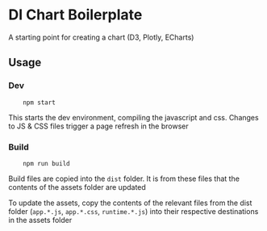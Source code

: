 # DI Chart Boilerplate

A starting point for creating a chart (D3, Plotly, ECharts)

## Usage

### Dev

        npm start

This starts the dev environment, compiling the javascript and css. Changes to JS & CSS files trigger a page refresh in the browser

### Build

        npm run build

Build files are copied into the `dist` folder. It is from these files that the contents of the assets folder are updated

To update the assets, copy the contents of the relevant files from the dist folder (`app.*.js`, `app.*.css`, `runtime.*.js`) into their 
respective destinations in the assets folder
